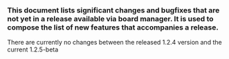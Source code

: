 ### This document lists significant changes and bugfixes that are not yet in a release available via board manager. It is used to compose the list of new features that accompanies a release.

There are currently no changes between the released 1.2.4 version and the current 1.2.5-beta
